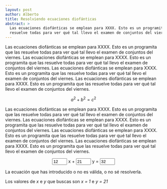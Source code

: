 ```yaml
---
layout: post
author: Alberto
title: Resolviendo ecuaciones diofánticas
abstract: >
  Las ecuaciones diofánticas se emplean para XXXX. Esto es un programita que las
  resuelve todas para ver qué tal llevo el examen de conjuntos del viernes.
---
```


Las ecuaciones diofánticas se emplean para XXXX. Esto es un programita que las
resuelve todas para ver qué tal llevo el examen de conjuntos del viernes. Las
ecuaciones diofánticas se emplean para XXXX. Esto es un programita que las
resuelve todas para ver qué tal llevo el examen de conjuntos del viernes.  Las
ecuaciones diofánticas se emplean para XXXX. Esto es un programita que las
resuelve todas para ver qué tal llevo el examen de conjuntos del viernes. Las
ecuaciones diofánticas se emplean para XXXX. Esto es un programita que las
resuelve todas para ver qué tal llevo el examen de conjuntos del viernes.

$$a^2 + b^2 = c^2$$

Las ecuaciones diofánticas se emplean para XXXX. Esto es un programita que las
resuelve todas para ver qué tal llevo el examen de conjuntos del viernes. Las
ecuaciones diofánticas se emplean para XXXX. Esto es un programita que las
resuelve todas para ver qué tal llevo el examen de conjuntos del viernes.  Las
ecuaciones diofánticas se emplean para XXXX. Esto es un programita que las
resuelve todas para ver qué tal llevo el examen de conjuntos del viernes. Las
ecuaciones diofánticas se emplean para XXXX. Esto es un programita que las
resuelve todas para ver qué tal llevo el examen de conjuntos del viernes.

<script src="https://gist.github.com/knifecake/d5a197f60e8d3d271a19.js"></script>

<form action="#" style="text-align: center">
  <input id="ed-a" type="number" step="1" style="width: 3rem" value="12"> x + <input id="ed-b" type="number" step="1" style="width: 3rem" value="21"> y = <input id="ed-d" type="number" step="1" style="width: 3rem" value="32">
</form>

<div class="ed-error">
La ecuación que has introducido o no es válida, o no sé resolverla.
</div>

Los valores de <var>x</var> e <var>y</var> que buscas son <var>x = 1</var> e <var>y = 21</var>

<script>
var a = document.getElementById("ed-a").value;
var b = document.getElementById("ed-b").value;
var d = document.getElementById("ed-d").value;

var x_0 = a;
var y_0 = b;
</script>
